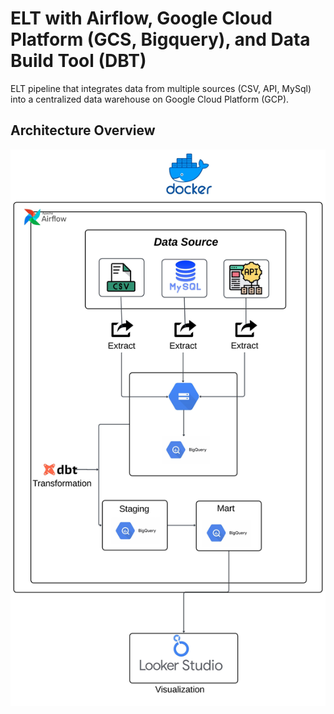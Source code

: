 # ELT with Airflow, Google Cloud Platform (GCS, Bigquery), and Data Build Tool (DBT)

ELT pipeline that integrates data from multiple sources (CSV, API, MySql) into a centralized data warehouse on Google Cloud Platform (GCP).

## **Architecture Overview**
![architecture](assets/ELT%20Arcthitecture.jpeg)